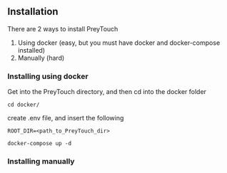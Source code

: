 ## Installation

There are 2 ways to install PreyTouch
1. Using docker (easy, but you must have docker and docker-compose installed)
2. Manually (hard)

### Installing using docker
Get into the PreyTouch directory, and then cd into the docker folder
```console
cd docker/
```
create .env file, and insert the following
```dotenv
ROOT_DIR=<path_to_PreyTouch_dir>
```
```console
docker-compose up -d
```
### Installing manually